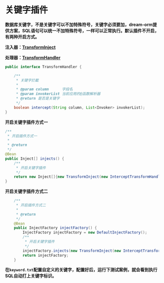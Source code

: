 # 关键字插件

**数据库关键字，不是关键字可以不加特殊符号，关键字必须要加，dream-orm提供方案，SQL语句可以统一不加特殊符号，一样可以正常执行。默认插件不开启，有两种开启方式。**

**注入器：[TransformInject](https://gitee.com/moxiaoai/dream-orm/blob/master/dream-orm-mate/src/main/java/com/dream/mate/transform/inject/TransformInject.java)**

**处理器：[TransformHandler](https://gitee.com/moxiaoai/dream-orm/blob/master/dream-orm-mate/src/main/java/com/dream/mate/transform/inject/TransformHandler.java)**

```java
public interface TransformHandler {

    /**
     * 关键字拦截
     *
     * @param column      字段名
     * @param invokerList 当前应用的@函数解析器
     * @return 是否是关键字
     */
    boolean intercept(String column, List<Invoker> invokerList);
}
```

**开启关键字插件方式一**

```java
/**
 * 开启插件方式一
 *
 * @return
 */
@Bean
public Inject[] injects() {
    /**
     * 开启关键字插件
     */
    return new Inject[]{new TransformInject(new InterceptTransformHandler("keyword.txt"))};
}
```


**开启关键字插件方式二**

```java
    /**
     * 开启插件方式二
     *
     * @return
     */
    @Bean
    public InjectFactory injectFactory() {
        InjectFactory injectFactory = new DefaultInjectFactory();
        /**
         * 开启关键字插件
         */
        injectFactory.injects(new TransformInject(new InterceptTransformHandler("keyword.txt")));
        return injectFactory;
    }
```

**在`keyword.txt`配置自定义的关键字，配置好后，运行下测试案例，就会看到执行SQL自动打上关键字标识。**
